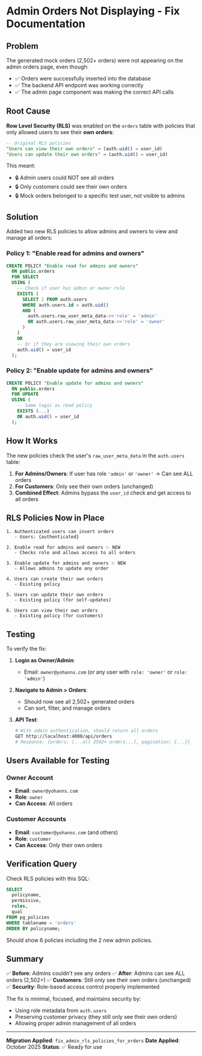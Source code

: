 # Admin Orders Not Displaying - Fix Documentation

## Problem

The generated mock orders (2,502+ orders) were not appearing on the admin orders page, even though:
- ✅ Orders were successfully inserted into the database
- ✅ The backend API endpoint was working correctly
- ✅ The admin page component was making the correct API calls

## Root Cause

**Row Level Security (RLS)** was enabled on the `orders` table with policies that only allowed users to see their **own orders**:

```sql
-- Original RLS policies
"Users can view their own orders" → (auth.uid() = user_id)
"Users can update their own orders" → (auth.uid() = user_id)
```

This meant:
- 🔒 Admin users could NOT see all orders
- 🔒 Only customers could see their own orders
- 🔒 Mock orders belonged to a specific test user, not visible to admins

## Solution

Added two new RLS policies to allow admins and owners to view and manage all orders:

### Policy 1: "Enable read for admins and owners"
```sql
CREATE POLICY "Enable read for admins and owners"
  ON public.orders
  FOR SELECT
  USING (
    -- Check if user has admin or owner role
    EXISTS (
      SELECT 1 FROM auth.users
      WHERE auth.users.id = auth.uid()
      AND (
        auth.users.raw_user_meta_data->>'role' = 'admin'
        OR auth.users.raw_user_meta_data->>'role' = 'owner'
      )
    )
    OR
    -- Or if they are viewing their own orders
    auth.uid() = user_id
  );
```

### Policy 2: "Enable update for admins and owners"
```sql
CREATE POLICY "Enable update for admins and owners"
  ON public.orders
  FOR UPDATE
  USING (
    -- Same logic as read policy
    EXISTS (...)
    OR auth.uid() = user_id
  );
```

## How It Works

The new policies check the user's `raw_user_meta_data` in the `auth.users` table:

1. **For Admins/Owners**: If user has role `'admin'` or `'owner'` → Can see ALL orders
2. **For Customers**: Only see their own orders (unchanged)
3. **Combined Effect**: Admins bypass the `user_id` check and get access to all orders

## RLS Policies Now in Place

```
1. Authenticated users can insert orders
   - Users: {authenticated}
   
2. Enable read for admins and owners ✨ NEW
   - Checks role and allows access to all orders
   
3. Enable update for admins and owners ✨ NEW
   - Allows admins to update any order
   
4. Users can create their own orders
   - Existing policy
   
5. Users can update their own orders
   - Existing policy (for self-updates)
   
6. Users can view their own orders
   - Existing policy (for customers)
```

## Testing

To verify the fix:

1. **Login as Owner/Admin**:
   - Email: `owner@yohanns.com` (or any user with `role: 'owner'` or `role: 'admin'`)

2. **Navigate to Admin > Orders**:
   - Should now see all 2,502+ generated orders
   - Can sort, filter, and manage orders

3. **API Test**:
   ```bash
   # With admin authentication, should return all orders
   GET http://localhost:4000/api/orders
   # Response: {orders: [...all 2502+ orders...], pagination: {...}}
   ```

## Users Available for Testing

### Owner Account
- **Email**: `owner@yohanns.com`
- **Role**: `owner`
- **Can Access**: All orders

### Customer Accounts
- **Email**: `customer@yohanns.com` (and others)
- **Role**: `customer`
- **Can Access**: Only their own orders

## Verification Query

Check RLS policies with this SQL:

```sql
SELECT 
  policyname,
  permissive,
  roles,
  qual
FROM pg_policies 
WHERE tablename = 'orders' 
ORDER BY policyname;
```

Should show 6 policies including the 2 new admin policies.

## Summary

✅ **Before**: Admins couldn't see any orders
✅ **After**: Admins can see ALL orders (2,502+)
✅ **Customers**: Still only see their own orders (unchanged)
✅ **Security**: Role-based access control properly implemented

The fix is minimal, focused, and maintains security by:
- Using role metadata from `auth.users`
- Preserving customer privacy (they still only see their own orders)
- Allowing proper admin management of all orders

---

**Migration Applied**: `fix_admin_rls_policies_for_orders`
**Date Applied**: October 2025
**Status**: ✅ Ready for use
